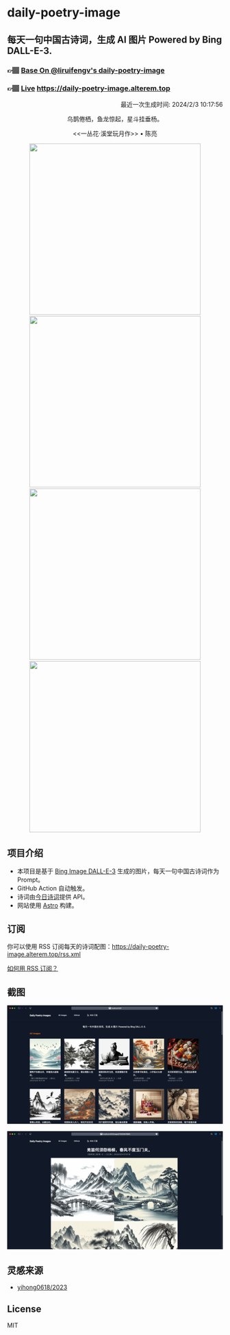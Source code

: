 
# daily-poetry-image

## 每天一句中国古诗词，生成 AI 图片 Powered by Bing DALL-E-3.

### 👉🏽 [Base On @liruifengv's daily-poetry-image](https://github.com/liruifengv/daily-poetry-image)

### 👉🏽 [Live](https://daily-poetry-image.alterem.top/) https://daily-poetry-image.alterem.top

<p align="right">
  最近一次生成时间: 2024/2/3 10:17:56
</p>
<p align="center">
乌鹊倦栖，鱼龙惊起，星斗挂垂杨。
</p>
<p align="center">
<<一丛花·溪堂玩月作>> • 陈亮
</p>
<p align="center">
<img src="https://tse1.mm.bing.net/th/id/OIG3.DPBCLdBekQSt7JOa4wVK" height="400" width="400" />
<img src="https://tse2.mm.bing.net/th/id/OIG3.Qqr0_F8UjhpmmlGWZHeJ" height="400" width="400" />
<img src="https://tse3.mm.bing.net/th/id/OIG3.xTRy2eVRe3KWV9zgACG5" height="400" width="400" />
<img src="https://tse1.mm.bing.net/th/id/OIG3.Lmp7Ip1iBcSEbhhguQAX" height="400" width="400" />
</p>

## 项目介绍

-   本项目是基于 [Bing Image DALL-E-3](https://www.bing.com/images/create) 生成的图片，每天一句中国古诗词作为 Prompt。
-   GitHub Action 自动触发。
-   诗词由[今日诗词](https://www.jinrishici.com/)提供 API。
-   网站使用 [Astro](https://astro.build) 构建。

## 订阅

你可以使用 RSS 订阅每天的诗词配图：https://daily-poetry-image.alterem.top/rss.xml

[如何用 RSS 订阅？](https://zhuanlan.zhihu.com/p/55026716)

## 截图

![图片列表](./screenshots/Snipaste_2023-12-28_21-00-26.png)

![图片详情](./screenshots/Snipaste_2023-12-28_21-00-53.png)

## 灵感来源

-   [yihong0618/2023](https://github.com/yihong0618/2023)

## License

MIT
